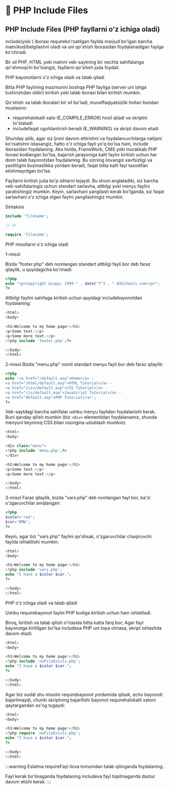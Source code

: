 # 📔 PHP Include Files
## PHP Include Files (PHP fayllarni o'z ichiga oladi)

include(yoki ) iborasi requireko'rsatilgan faylda mavjud bo'lgan barcha matn/kod/belgilashni oladi va uni qo'shish iborasidan foydalanadigan faylga ko'chiradi.

Bir xil PHP, HTML yoki matnni veb-saytning bir nechta sahifalariga qo'shmoqchi bo'lsangiz, fayllarni qo'shish juda foydali.

PHP bayonotlarni o'z ichiga oladi va talab qiladi

Bitta PHP faylining mazmunini boshqa PHP fayliga (server uni ishga tushirishdan oldin) kiritish yoki talab iborasi bilan kiritish mumkin.

Qo'shish va talab iboralari bir xil bo'ladi, muvaffaqiyatsizlik hollari bundan mustasno:

- requirehalokatli xato (E_COMPILE_ERROR) hosil qiladi va skriptni to'xtatadi
- includefaqat ogohlantirish beradi (E_WARNING) va skript davom etadi

Shunday qilib, agar siz ijroni davom ettirishni va foydalanuvchilarga natijani ko'rsatishni istasangiz, hatto o'z ichiga fayli yo'q bo'lsa ham, include iborasidan foydalaning. Aks holda, FrameWork, CMS yoki murakkab PHP ilovasi kodlangan bo'lsa, bajarish jarayoniga kalit faylni kiritish uchun har doim talab bayonotidan foydalaning. Bu sizning ilovangiz xavfsizligi va yaxlitligini buzmaslikka yordam beradi, faqat bitta kalit fayl tasodifan etishmayotgan bo'lsa.

Fayllarni kiritish juda ko'p ishlarni tejaydi. Bu shuni anglatadiki, siz barcha veb-sahifalaringiz uchun standart sarlavha, altbilgi yoki menyu faylini yaratishingiz mumkin. Keyin, sarlavhani yangilash kerak bo'lganda, siz faqat sarlavhani o'z ichiga olgan faylni yangilashingiz mumkin.

Sintaksis

```php
include 'filename';

// or

require 'filename';
```

PHP misollarni o'z ichiga oladi

1-misol

Bizda "footer.php" deb nomlangan standart altbilgi fayli bor deb faraz qilaylik, u quyidagicha ko'rinadi:

```php
<?php
echo "<p>Copyright &copy; 1999-" . date("Y") . " W3Schools.com</p>";
?>
```

Altbilgi faylini sahifaga kiritish uchun quyidagi includebayonotdan foydalaning:

```php
<html>
<body>

<h1>Welcome to my home page!</h1>
<p>Some text.</p>
<p>Some more text.</p>
<?php include 'footer.php';?>

</body>
</html>
```

2-misol
Bizda "menu.php" nomli standart menyu fayli bor deb faraz qilaylik:

```php
<?php
echo '<a href="/default.asp">Home</a> -
<a href="/html/default.asp">HTML Tutorial</a> -
<a href="/css/default.asp">CSS Tutorial</a> -
<a href="/js/default.asp">JavaScript Tutorial</a> -
<a href="default.asp">PHP Tutorial</a>';
?>
```

Veb-saytdagi barcha sahifalar ushbu menyu faylidan foydalanishi kerak. Buni qanday qilish mumkin (biz `<div>` elementidan foydalanamiz, shunda menyuni keyinroq CSS bilan osongina uslublash mumkin):

```php
<html>
<body>

<div class="menu">
<?php include 'menu.php';?>
</div>

<h1>Welcome to my home page!</h1>
<p>Some text.</p>
<p>Some more text.</p>

</body>
</html>
```

3-misol
Faraz qilaylik, bizda "vars.php" deb nomlangan fayl bor, ba'zi o'zgaruvchilar aniqlangan:

```php
<?php
$color='red';
$car='BMW';
?>
```

Keyin, agar biz "vars.php" faylini qo'shsak, o'zgaruvchilar chaqiruvchi faylda ishlatilishi mumkin:

```php
<html>
<body>

<h1>Welcome to my home page!</h1>
<?php include 'vars.php';
echo "I have a $color $car.";
?>

</body>
</html>
```

PHP o'z ichiga oladi va talab qiladi

Ushbu requirebayonot faylni PHP kodiga kiritish uchun ham ishlatiladi.

Biroq, kiritish va talab qilish o'rtasida bitta katta farq bor; Agar fayl bayonotga kiritilgan bo'lsa includeva PHP uni topa olmasa, skript ishlashda davom etadi:

```php
<html>
<body>

<h1>Welcome to my home page!</h1>
<?php include 'noFileExists.php';
echo "I have a $color $car.";
?>

</body>
</html>
```

Agar biz xuddi shu misolni requirebayonot yordamida qilsak, echo bayonoti bajarilmaydi, chunki skriptning bajarilishi bayonot requirehalokatli xatoni qaytargandan so'ng tugaydi:

```php
<html>
<body>

<h1>Welcome to my home page!</h1>
<?php require 'noFileExists.php';
echo "I have a $color $car.";
?>

</body>
</html>
```

:::warning Eslatma
requireFayl ilova tomonidan talab qilinganda foydalaning .

Fayl kerak bo'lmaganda foydalaning includeva fayl topilmaganda dastur davom etishi kerak.
:::




















